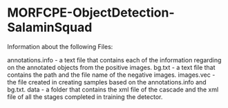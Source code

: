# MORFCPE-ObjectDetection-SalaminSquad

Information about the following Files:

annotations.info - a text file that contains each of the information regarding on the annotated objects from the positive images.
bg.txt - a text file that contains the path and the file name of the negative images.
images.vec - the file created in creating samples based on the annotations.info and bg.txt.
data - a folder that contains the xml file of the cascade and the xml file of all the stages completed in training the detector.

